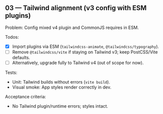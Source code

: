 ## 03 — Tailwind alignment (v3 config with ESM plugins)

Problem: Config mixed v4 plugin and CommonJS requires in ESM.

Todos:

- [x] Import plugins via ESM (`tailwindcss-animate`, `@tailwindcss/typography`).
- [ ] Remove `@tailwindcss/vite` if staying on Tailwind v3; keep PostCSS/Vite defaults.
- [ ] Alternatively, upgrade fully to Tailwind v4 (out of scope for now).

Tests:

- Unit: Tailwind builds without errors (`vite build`).
- Visual smoke: App styles render correctly in dev.

Acceptance criteria:

- No Tailwind plugin/runtime errors; styles intact.
